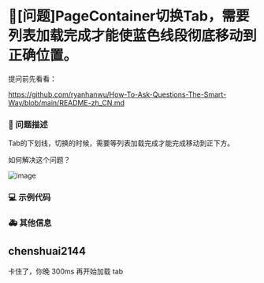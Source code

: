 # 🧐[问题]PageContainer切换Tab，需要列表加载完成才能使蓝色线段彻底移动到正确位置。

提问前先看看：

https://github.com/ryanhanwu/How-To-Ask-Questions-The-Smart-Way/blob/main/README-zh_CN.md

### 🧐 问题描述

<!--
详细地描述问题，让大家都能理解
-->

Tab的下划线，切换的时候，需要等列表加载完成才能完成移动到正下方。

如何解决这个问题？

![image](https://github.com/ant-design/pro-components/assets/12421552/88f5bb7d-9855-4fec-883a-060aca08b2e5)

### 💻 示例代码

<!--
如果你有解决方案，在这里清晰地阐述
-->

### 🚑 其他信息

<!--
如截图等其他信息可以贴在这里
-->

## chenshuai2144

卡住了，你晚 300ms 再开始加载 tab
